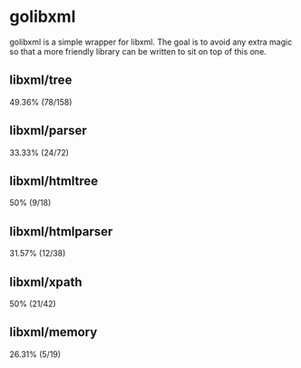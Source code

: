 # golibxml

golibxml is a simple wrapper for libxml. The goal is to avoid any extra magic so that a more friendly library can be written to sit on top of this one.

## libxml/tree

49.36% (78/158)

## libxml/parser

33.33% (24/72)

## libxml/htmltree

50% (9/18)

## libxml/htmlparser

31.57% (12/38)

## libxml/xpath

50% (21/42)

## libxml/memory

26.31% (5/19)
